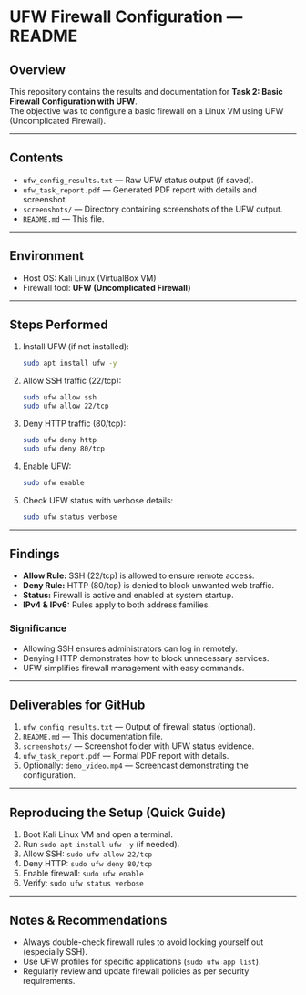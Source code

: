 # UFW Firewall Configuration — README

## Overview
This repository contains the results and documentation for **Task 2: Basic Firewall Configuration with UFW**.  
The objective was to configure a basic firewall on a Linux VM using UFW (Uncomplicated Firewall).  

---

## Contents
- `ufw_config_results.txt` — Raw UFW status output (if saved).  
- `ufw_task_report.pdf` — Generated PDF report with details and screenshot.  
- `screenshots/` — Directory containing screenshots of the UFW output.  
- `README.md` — This file.  

---

## Environment
- Host OS: Kali Linux (VirtualBox VM)  
- Firewall tool: **UFW (Uncomplicated Firewall)**  

---

## Steps Performed
1. Install UFW (if not installed):  
   ```bash
   sudo apt install ufw -y
   ```

2. Allow SSH traffic (22/tcp):  
   ```bash
   sudo ufw allow ssh
   sudo ufw allow 22/tcp
   ```

3. Deny HTTP traffic (80/tcp):  
   ```bash
   sudo ufw deny http
   sudo ufw deny 80/tcp
   ```

4. Enable UFW:  
   ```bash
   sudo ufw enable
   ```

5. Check UFW status with verbose details:  
   ```bash
   sudo ufw status verbose
   ```

---

## Findings
- **Allow Rule:** SSH (22/tcp) is allowed to ensure remote access.  
- **Deny Rule:** HTTP (80/tcp) is denied to block unwanted web traffic.  
- **Status:** Firewall is active and enabled at system startup.  
- **IPv4 & IPv6:** Rules apply to both address families.  

### Significance
- Allowing SSH ensures administrators can log in remotely.  
- Denying HTTP demonstrates how to block unnecessary services.  
- UFW simplifies firewall management with easy commands.  

---

## Deliverables for GitHub
1. `ufw_config_results.txt` — Output of firewall status (optional).  
2. `README.md` — This documentation file.  
3. `screenshots/` — Screenshot folder with UFW status evidence.  
4. `ufw_task_report.pdf` — Formal PDF report with details.  
5. Optionally: `demo_video.mp4` — Screencast demonstrating the configuration.  

---

## Reproducing the Setup (Quick Guide)
1. Boot Kali Linux VM and open a terminal.  
2. Run `sudo apt install ufw -y` (if needed).  
3. Allow SSH: `sudo ufw allow 22/tcp`  
4. Deny HTTP: `sudo ufw deny 80/tcp`  
5. Enable firewall: `sudo ufw enable`  
6. Verify: `sudo ufw status verbose`  

---

## Notes & Recommendations
- Always double-check firewall rules to avoid locking yourself out (especially SSH).  
- Use UFW profiles for specific applications (`sudo ufw app list`).  
- Regularly review and update firewall policies as per security requirements.  




